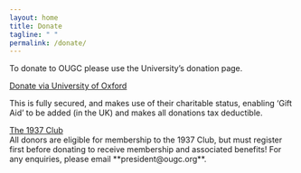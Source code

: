```yaml
---
layout: home
title: Donate
tagline: " "
permalink: /donate/
---
```


To donate to OUGC please use the University’s donation page. 
<div class="home-button-wrapper">
  <a href="https://www.campaign.ox.ac.uk/page.aspx?pid=2936" class="big-button">Donate via University of Oxford</a>
</div>



This is fully secured, and makes use of their charitable status, enabling ‘Gift Aid’ to be added (in the UK) and makes all donations tax deductible. 

<div class="home-button-wrapper">
  <a href="/about_ougc/alumni_1937_club/" class="big-button">The 1937 Club</a>
</div>
All donors are eligible for membership to the 1937 Club, but must register first before donating to receive membership and associated benefits!
For any enquiries, please email **president@ougc.org**.